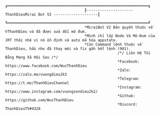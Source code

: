 
 








                                        ╔════════════════════════════════════════════════════════════════╗
                                        ║--------------------- ThanhDieuMirai Bot V2 --------------------║ 
                                        ╚════════════════════════════════════════════════════════════════╝
                                        *MiraiBot V2 Bản quyền thuộc về ©ThanhDieu và đã được sửa đổi mô đum.
                                        *Mình chỉ lấy Node Và Mô-Đum của JRT thôi nhé vì nó ổn định và auto mã hóa appstate.
                                        *Còn Command lệnh thuộc về ThanhDieu, hầu như đã thay mới và fix gần hết lệnh (901).
                                                       /*/ Liên Hệ Tôi Bằng Mạng Xã Hội Sau /*/
                                                       *Facebook: https://www.facebook.com/WusThanhDieu
                                                       *Zalo: https://zalo.me/vuongdieu2k3
                                                       *Telegram: https://t.me/ThanhDieuChannel
                                                       *Instagram: https://www.instagram.com/vuongsondieu2k2/
                                                       *Github: https://github.com/WusThanhDieu
                                                       *Discord: ThanhDieuTV#4328
